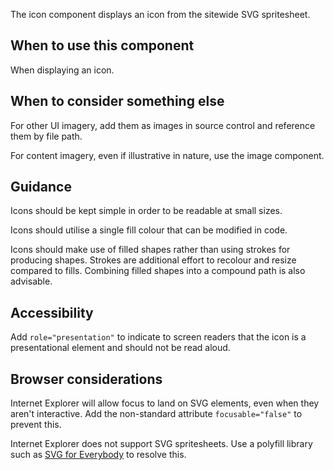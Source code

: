 The icon component displays an icon from the sitewide SVG spritesheet. 

## When to use this component

When displaying an icon. 

## When to consider something else

For other UI imagery, add them as images in source control and reference them by file path. 

For content imagery, even if illustrative in nature, use the image component.

## Guidance

Icons should be kept simple in order to be readable at small sizes.

Icons should utilise a single fill colour that can be modified in code. 

Icons should make use of filled shapes rather than using strokes for producing shapes. Strokes are additional effort to recolour and resize compared to fills. Combining filled shapes into a compound path is also advisable. 

## Accessibility

Add `role="presentation"` to indicate to screen readers that the icon is a presentational element and should not be read aloud. 

## Browser considerations

Internet Explorer will allow focus to land on SVG elements, even when they aren't interactive. Add the non-standard attribute `focusable="false"` to prevent this.

Internet Explorer does not support SVG spritesheets. Use a polyfill library such as [SVG for Everybody](https://github.com/jonathantneal/svg4everybody) to resolve this. 